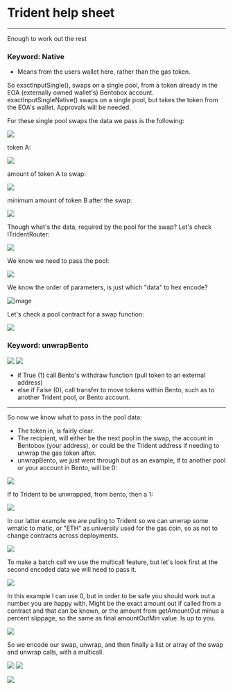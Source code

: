 # Trident help sheet
---
Enough to work out the rest

### Keyword: Native
 - Means from the users wallet here, rather than the gas token.

So exactInputSingle(), swaps on a single pool, from a token already in the EOA (externally owned wallet's) Bentobox account.
exactInputSingleNative() swaps on a single pool, but takes the token from the EOA's wallet. Approvals will be needed.

For these single pool swaps the data we pass is the following:

![](https://i.imgur.com/i2ppYFI.png)


token A:

![](https://i.imgur.com/vzOZU4s.png)

amount  of token A to swap:

![](https://i.imgur.com/mPncrkl.png)

minimum amount of token B after the swap:

![](https://i.imgur.com/GTAl556.png)


Though what's the data, required by the pool for the swap?
Let's check ITridentRouter:

![](https://i.imgur.com/Kd3NUMH.png)

We know we need to pass the pool:

![](https://i.imgur.com/mKpaA1a.png)

We know the order of parameters, is just which "data" to hex encode?

![image](https://user-images.githubusercontent.com/12489182/225366857-e165164a-481a-42e8-acec-f3e5ccd09b62.png)

Let's check a pool contract for a swap function:

![](https://i.imgur.com/TUAaHPf.png)

### Keyword: unwrapBento

![](https://i.imgur.com/JlMP5jj.png)
![](https://i.imgur.com/bJbXjtl.png)

- if True (1) call Bento's withdraw function (pull token to an external address)
- else if False (0), call transfer to move tokens within Bento, such as to another Trident pool, or Bento account.

---

So now we know what to pass in the pool data:

- The token in, is fairly clear.
- The recipient, will either be the next pool in the swap, the account in Bentobox (your address), or could be the Trident address if needing to unwrap the gas token after. 
- unwrapBento, we just went through but as an example, if to another pool or your account in Bento, will be 0:

![](https://i.imgur.com/2KdluZb.png)

If to Trident to be unwrapped, from bento, then a 1:

![](https://i.imgur.com/K80Nvl1.png)

In our latter example we are pulling to Trident so we can unwrap some wmatic to matic, or "ETH" as universily used for the gas coin, so as not to change contracts across deployments.

![](https://i.imgur.com/5UQcBbb.png)

To make a batch call we use the multicall feature, but let's look first at the second encoded data we will need to pass it.

![](https://i.imgur.com/zzsffEk.png)

In this example I can use 0, but in order to be safe you should work out a number you are happy with. 
Might be the exact amount out if called from a contract and that can be known, or the amount from getAmountOut minus a percent slippage, so the same as final amountOutMin value. Is up to you.

![](https://i.imgur.com/vSSSInY.png)

So we encode our swap, unwrap, and then finally a list or array of the swap and unwrap calls, with a multicall.

![](https://i.imgur.com/WvhF57E.png)
![](https://i.imgur.com/x53Eog6.png)

![](https://i.imgur.com/Un5PfSL.png)
